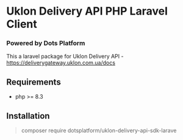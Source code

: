 # Uklon Delivery API PHP Laravel Client

### Powered by Dots Platform 

This a laravel package for Uklon Delivery API - https://deliverygateway.uklon.com.ua/docs

## Requirements

* php >= 8.3

## Installation

> composer require dotsplatform/uklon-delivery-api-sdk-larave

